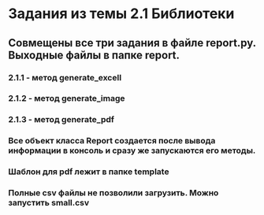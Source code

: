 # Задания из темы 2.1 Библиотеки
## Совмещены все три задания в файле report.py. Выходные файлы в папке report.
### 2.1.1 - метод generate_excell
### 2.1.2 - метод generate_image
### 2.1.3 - метод generate_pdf
### Все объект класса Report создается после вывода информации в консоль и сразу же запускаются его методы.
### Шаблон для pdf лежит в папке template
### Полные csv файлы не позволили загрузить. Можно запустить small.csv
### 
